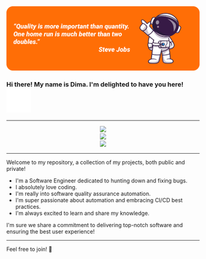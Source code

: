 <div id="header" style="width:100%">
    <img src="img/header.png" title="DS Repo" >
</div>

<p>
    <h3>
        Hi there! My name is Dima. I'm delighted to have you here!
        <img src="img/waving_hand.svg"/>
    </h3>
</p>

---

<p align="center">
  <a href="">
    <img src="https://skillicons.dev/icons?i=java,py,ts,js,spring,maven,react,idea,vscode" /><br>
    <img src="https://skillicons.dev/icons?i=selenium,gherkin,jest,django,postgres,mysql,mongodb,dynamodb,regex" /><br>  
    <img src="https://skillicons.dev/icons?i=postman,git,github,githubactions,jenkins,aws,docker,firebase,nodejs" /><br>
  </a>
</p>

---

Welcome to my repository, a collection of my projects, both public and private!

- I'm a Software Engineer dedicated to hunting down and fixing bugs.
- I absolutely love coding.
- I'm really into software quality assurance automation.
- I'm super passionate about automation and embracing CI/CD best practices.
- I'm always excited to learn and share my knowledge.

I'm sure we share a commitment to delivering top-notch software and ensuring the best user experience!

---

Feel free to join! :handshake:



